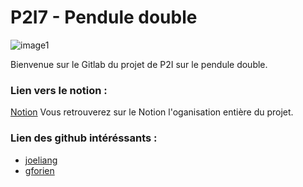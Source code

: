 # P2I7 - Pendule double

![image1](https://i.pinimg.com/originals/d2/21/5b/d2215baa1dffe83f57621ceb51cc25a1.jpg)


Bienvenue sur le Gitlab du projet de P2I sur le pendule double. 

### Lien vers le notion : 
[Notion](https://artlexiis.notion.site/P2I7-Pendule-double-05a94d27f9d34c4b95cc7257e9facf6e?pvs=4)
Vous retrouverez sur le Notion l'oganisation entière du projet.

### Lien des github intéréssants :
- [joeliang](https://github.com/joeeliang/DoublePendulum)
- [gforien](https://github.com/gforien/double-pendulum)
